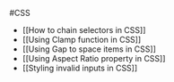 #CSS

- [[How to chain selectors in CSS]]
- [[Using Clamp function in CSS]]
- [[Using Gap to space items in CSS]]
- [[Using Aspect Ratio property in CSS]]
- [[Styling invalid inputs in CSS]]